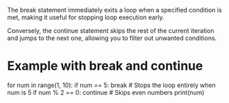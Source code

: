 The break statement immediately exits a loop when a specified condition is met, making it useful for stopping loop execution early. 

Conversely, the continue statement skips the rest of the current iteration and jumps to the next one, 
allowing you to filter out unwanted conditions.

# Example with break and continue
for num in range(1, 10):
 if num == 5:
 break # Stops the loop entirely when num is 5
 if num % 2 == 0:
 continue # Skips even numbers
 print(num)